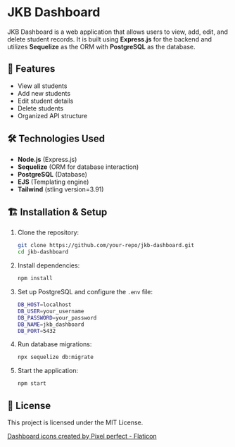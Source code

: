 # JKB Dashboard

JKB Dashboard is a web application that allows users to view, add, edit, and delete student records. It is built using **Express.js** for the backend and utilizes **Sequelize** as the ORM with **PostgreSQL** as the database.

## 🚀 Features
- View all students
- Add new students
- Edit student details
- Delete students
- Organized API structure

## 🛠️ Technologies Used
- **Node.js** (Express.js)
- **Sequelize** (ORM for database interaction)
- **PostgreSQL** (Database)
- **EJS** (Templating engine)
- **Tailwind** (stling version=3.91)

## 🏗️ Installation & Setup

1. Clone the repository:
   ```sh
   git clone https://github.com/your-repo/jkb-dashboard.git
   cd jkb-dashboard
   ```

2. Install dependencies:
   ```sh
   npm install
   ```

3. Set up PostgreSQL and configure the `.env` file:
   ```sh
   DB_HOST=localhost
   DB_USER=your_username
   DB_PASSWORD=your_password
   DB_NAME=jkb_dashboard
   DB_PORT=5432
   ```

4. Run database migrations:
   ```sh
   npx sequelize db:migrate
   ```

5. Start the application:
   ```sh
   npm start
   ```

## 📝 License
This project is licensed under the MIT License.

<a href="https://www.flaticon.com/free-icons/dashboard" title="dashboard icons">Dashboard icons created by Pixel perfect - Flaticon</a>